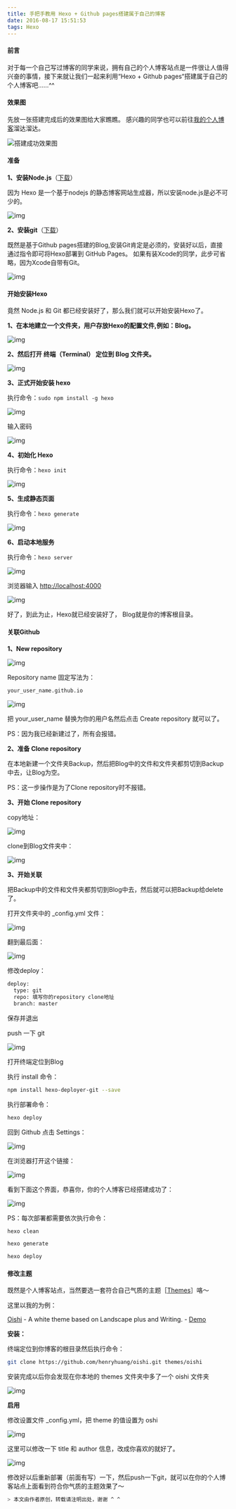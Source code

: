 ```yaml
---
title: 手把手教用 Hexo + Github pages搭建属于自己的博客
date: 2016-08-17 15:51:53
tags: Hexo
---
```


#### **前言**
对于每一个自己写过博客的同学来说，拥有自己的个人博客站点是一件很让人值得兴奋的事情，接下来就让我们一起来利用“Hexo + Github pages“搭建属于自己的个人博客吧……^^

<!-- more -->

#### **效果图**
先放一张搭建完成后的效果图给大家瞧瞧。
感兴趣的同学也可以前往[我的个人博客](https://guowj.github.io/ "我的个人博客")溜达溜达。

![搭建成功效果图](http://img.blog.csdn.net/20160728130431476)

#### **准备**
**1、安装Node.js**（[下载](https://nodejs.org/en/download/ "下载node")）

因为 Hexo 是一个基于nodejs 的静态博客网站生成器，所以安装node.js是必不可少的。

![img](http://img.blog.csdn.net/20160728141718383)

**2、安装git**（[下载](https://git-scm.com/downloads "下载git")）

既然是基于Github pages搭建的Blog,安装Git肯定是必须的，安装好以后，直接通过指令即可将Hexo部署到 GitHub Pages。
如果有装Xcode的同学，此步可省略，因为Xcode自带有Git。

![img](http://img.blog.csdn.net/20160728141748809)

#### **开始安装Hexo**
竟然 Node.js 和 Git 都已经安装好了，那么我们就可以开始安装Hexo了。

**1、在本地建立一个文件夹，用户存放Hexo的配置文件,例如：Blog。**

![img](http://img.blog.csdn.net/20160728140157923)

**2、然后打开 终端（Terminal） 定位到 Blog 文件夹。**

![img](http://img.blog.csdn.net/20160728140542134)

**3、正式开始安装 hexo**

执行命令：`sudo npm install -g hexo`

![img](http://img.blog.csdn.net/20160728141331834)

输入密码

![img](http://img.blog.csdn.net/20160728141357429)

**4、初始化 Hexo**

执行命令：`hexo init`

![img](http://img.blog.csdn.net/20160728142717747)

**5、生成静态页面**

执行命令：`hexo generate`

![img](http://img.blog.csdn.net/20160728143103014)

**6、启动本地服务**

执行命令：`hexo server`

![img](http://img.blog.csdn.net/20160728143627537)

浏览器输入 [http://localhost:4000](http://localhost:4000)

![img](http://img.blog.csdn.net/20160728143830274)

好了，到此为止，Hexo就已经安装好了， Blog就是你的博客根目录。

#### **关联Github**

**1、New repository**

![img](http://img.blog.csdn.net/20160728144840210)

Repository name 固定写法为：

``` bash
your_user_name.github.io
```

![img](http://img.blog.csdn.net/20160728150800968)

把 your_user_name 替换为你的用户名然后点击 Create repository 就可以了。

PS：因为我已经新建过了，所有会报错。

**2、准备 Clone repository**

在本地新建一个文件夹Backup，然后把Blog中的文件和文件夹都剪切到Backup中去，让Blog为空。

PS：这一步操作是为了Clone repository时不报错。

**3、开始 Clone repository**

copy地址：

![img](http://img.blog.csdn.net/20160728160126975)

clone到Blog文件夹中：

![img](http://img.blog.csdn.net/20160728160152460)

**3、开始关联**

把Backup中的文件和文件夹都剪切到Blog中去，然后就可以把Backup给delete了。

打开文件夹中的 _config.yml 文件：

![img](http://img.blog.csdn.net/20160728160718541)

翻到最后面：

![img](http://img.blog.csdn.net/20160728161030434)

修改deploy：

``` bash
deploy:
  type: git
  repo: 填写你的repository clone地址
  branch: master
```

保存并退出

push 一下 git

![img](http://img.blog.csdn.net/20160728164643124)

打开终端定位到Blog

执行 install 命令：

``` bash
npm install hexo-deployer-git --save
```

执行部署命令：

``` bash
hexo deploy
```

回到 Github 点击 Settings：

![img](http://img.blog.csdn.net/20160728162323064)

在浏览器打开这个链接：

![img](http://img.blog.csdn.net/20160728162431891)

看到下面这个界面，恭喜你，你的个人博客已经搭建成功了：

![img](http://img.blog.csdn.net/20160728162539532)

PS：每次部署都需要依次执行命令：

``` bash
hexo clean
```

``` bash
hexo generate
```

``` bash
hexo deploy
```

#### **修改主题**

既然是个人博客站点，当然要选一套符合自己气质的主题［[Themes](https://github.com/hexojs/hexo/wiki/Themes "主题列表")］咯～

这里以我的为例：

[Oishi](https://github.com/henryhuang/oishi#%E6%89%80%E6%9C%89%E6%96%B0%E7%89%B9%E6%80%A7 "Oishi") - A white theme based on Landscape plus and Writing. - [Demo](https://guowj.github.io/)

**安装：**

终端定位到你博客的根目录然后执行命令：

``` bash
git clone https://github.com/henryhuang/oishi.git themes/oishi
```

安装完成以后你会发现在你本地的 themes 文件夹中多了一个 oishi 文件夹

![img](http://img.blog.csdn.net/20160728172518209)

**启用**

修改设置文件 _config.yml，把 theme 的值设置为 oshi

![img](http://img.blog.csdn.net/20160728172347559)

这里可以修改一下 title 和 author 信息，改成你喜欢的就好了。

![img](http://img.blog.csdn.net/20160728172924606)

修改好以后重新部署（前面有写）一下，然后push一下git，就可以在你的个人博客站点上面看到符合你气质的主题效果了～

``` bash
> 本文由作者原创，转载请注明出处，谢谢 ^ ^
```
